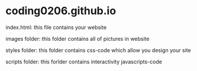 # coding0206.github.io

index.html: this file contains your website

images folder: this folder contains all of pictures in website

styles folder: this folder contains css-code which allow you design your site

scripts folder: this forlder contains interactivity javascripts-code

